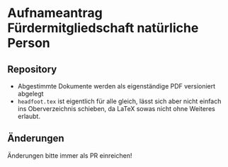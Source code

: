 # Aufnameantrag Fürdermitgliedschaft natürliche Person

## Repository

* Abgestimmte Dokumente werden als eigenständige PDF versioniert abgelegt
* `headfoot.tex` ist eigentlich für alle gleich, lässt sich aber nicht einfach ins Oberverzeichnis schieben, da LaTeX sowas nicht ohne Weiteres erlaubt.

## Änderungen

Änderungen bitte immer als PR einreichen!
